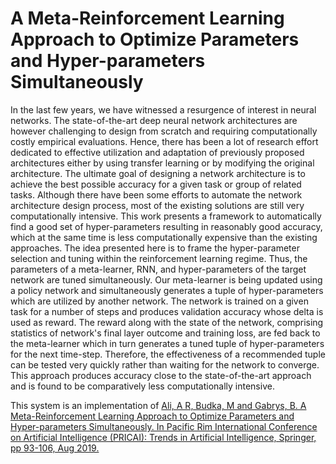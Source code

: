 # A Meta-Reinforcement Learning Approach to Optimize Parameters and Hyper-parameters Simultaneously

In the last few years, we have witnessed a resurgence of interest in neural networks. The state-of-the-art deep neural network architectures are however challenging to design from scratch and requiring computationally costly empirical evaluations. Hence, there has been a lot of research effort dedicated to effective utilization and adaptation of previously proposed architectures either by using transfer learning or by modifying the original architecture. The ultimate goal of designing a network architecture is to achieve the best possible accuracy for a given task or group of related tasks. Although there have been some efforts to automate the network architecture design process, most of the existing solutions are still very computationally intensive. This work presents a framework to automatically find a good set of hyper-parameters resulting in reasonably good accuracy, which at the same time is less computationally expensive than the existing approaches. The idea presented here is to frame the hyper-parameter selection and tuning within the reinforcement learning regime. Thus, the parameters of a meta-learner, RNN, and hyper-parameters of the target network are tuned simultaneously. Our meta-learner is being updated using a policy network and simultaneously generates a tuple of hyper-parameters which are utilized by another network. The network is trained on a given task for a number of steps and produces validation accuracy whose delta is used as reward. The reward along with the state of the network, comprising statistics of network's final layer outcome and training loss, are fed back to the meta-learner which in turn generates a tuned tuple of hyper-parameters for the next time-step. Therefore, the effectiveness of a recommended tuple can be tested very quickly rather than waiting for the network to converge. This approach produces accuracy close to the state-of-the-art approach and is found to be comparatively less computationally intensive.

This system is an implementation of 
<a href="https://link.springer.com/chapter/10.1007/978-3-030-29911-8_8">Ali, A R, Budka, M and Gabrys, B. A Meta-Reinforcement Learning Approach to Optimize Parameters and Hyper-parameters Simultaneously. In Pacific Rim International Conference on Artificial Intelligence (PRICAI): Trends in Artificial Intelligence, Springer, pp 93-106, Aug 2019.</a>


